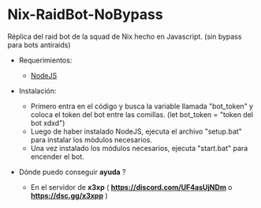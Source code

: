 # Nix-RaidBot-NoBypass
Réplica del raid bot de la squad de Nix hecho en Javascript. (sin bypass para bots antiraids)
- Requerimientos:
  - [NodeJS](https://nodejs.org/)
  
- Instalación:
  - Primero entra en el código y busca la variable llamada "bot_token" y coloca el token del bot entre las comillas. (let bot_token = "token del bot xdxd")
  - Luego de haber instalado NodeJS, ejecuta el archivo "setup.bat" para instalar los módulos necesarios.
  - Una vez instalado los módulos necesarios, ejecuta "start.bat" para encender el bot.
- Dónde puedo conseguir **ayuda** ?
  - En el servidor de **x3xp** ( **https://discord.com/UF4asUjNDm** o **https://dsc.gg/x3xpp** )
